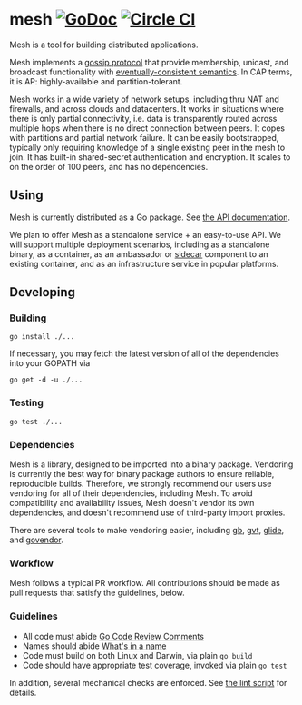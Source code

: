 # mesh [![GoDoc](https://godoc.org/github.com/weaveworks/mesh?status.svg)](https://godoc.org/github.com/weaveworks/mesh) [![Circle CI](https://circleci.com/gh/weaveworks/mesh.svg?style=svg)](https://circleci.com/gh/weaveworks/mesh)

Mesh is a tool for building distributed applications.

Mesh implements a [gossip protocol](https://en.wikipedia.org/wiki/Gossip_protocol)
that provide membership, unicast, and broadcast functionality
with [eventually-consistent semantics](https://en.wikipedia.org/wiki/Eventual_consistency).
In CAP terms, it is AP: highly-available and partition-tolerant.

Mesh works in a wide variety of network setups, including thru NAT and firewalls, and across clouds and datacenters.
It works in situations where there is only partial connectivity,
 i.e. data is transparently routed across multiple hops when there is no direct connection between peers.
It copes with partitions and partial network failure.
It can be easily bootstrapped, typically only requiring knowledge of a single existing peer in the mesh to join.
It has built-in shared-secret authentication and encryption.
It scales to on the order of 100 peers, and has no dependencies.

## Using

Mesh is currently distributed as a Go package.
See [the API documentation](https://godoc.org/github.com/weaveworks/mesh).

We plan to offer Mesh as a standalone service + an easy-to-use API.
We will support multiple deployment scenarios, including
 as a standalone binary,
 as a container,
 as an ambassador or [sidecar](http://blog.kubernetes.io/2015/06/the-distributed-system-toolkit-patterns.html) component to an existing container,
 and as an infrastructure service in popular platforms.

## Developing

### Building

`go install ./...`

If necessary, you may fetch the latest version of all of the dependencies into your GOPATH via

`go get -d -u ./...`

### Testing

`go test ./...`

### Dependencies

Mesh is a library, designed to be imported into a binary package. 
Vendoring is currently the best way for binary package authors to ensure reliable, reproducible builds. 
Therefore, we strongly recommend our users use vendoring for all of their dependencies, including Mesh. 
To avoid compatibility and availability issues, Mesh doesn't vendor its own dependencies, and doesn't recommend use of third-party import proxies.

There are several tools to make vendoring easier, including
 [gb](https://getgb.io),
 [gvt](https://github.com/filosottile/gvt),
 [glide](https://github.com/Masterminds/glide), and
 [govendor](https://github.com/kardianos/govendor).

### Workflow

Mesh follows a typical PR workflow.
All contributions should be made as pull requests that satisfy the guidelines, below.

### Guidelines

- All code must abide [Go Code Review Comments](https://github.com/golang/go/wiki/CodeReviewComments)
- Names should abide [What's in a name](https://talks.golang.org/2014/names.slide#1)
- Code must build on both Linux and Darwin, via plain `go build`
- Code should have appropriate test coverage, invoked via plain `go test`

In addition, several mechanical checks are enforced.
See [the lint script](/lint) for details.

